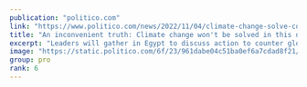 ```yaml
---
publication: "politico.com"
link: "https://www.politico.com/news/2022/11/04/climate-change-solve-cop27-00065263"
title: "An inconvenient truth: Climate change won't be solved in this desert"
excerpt: "Leaders will gather in Egypt to discuss action to counter global warming. But events elsewhere in the world are pushing in the opposite direction."
image: "https://static.politico.com/6f/23/961dabe04c51ba0ef6a7cdad8f21/aptopix-egypt-cop27-climate-summit-59066.jpg"
group: pro
rank: 6
---
```

